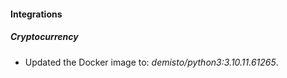 #### Integrations
##### Cryptocurrency
- Updated the Docker image to: *demisto/python3:3.10.11.61265*.
